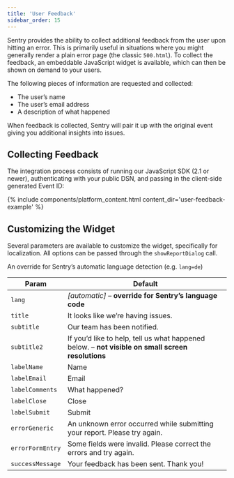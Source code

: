 ```yaml
---
title: 'User Feedback'
sidebar_order: 15
---
```


Sentry provides the ability to collect additional feedback from the user upon hitting an error. This is primarily useful in situations where you might generally render a plain error page (the classic `500.html`). To collect the feedback, an embeddable JavaScript widget is available, which can then be shown on demand to your users.

The following pieces of information are requested and collected:

-   The user’s name
-   The user’s email address
-   A description of what happened

When feedback is collected, Sentry will pair it up with the original event giving you additional insights into issues.

## Collecting Feedback

The integration process consists of running our JavaScript SDK (2.1 or newer), authenticating with your public DSN, and passing in the client-side generated Event ID:

{% include components/platform_content.html content_dir='user-feedback-example' %}

## Customizing the Widget

Several parameters are available to customize the widget, specifically for localization. All options can be passed through the `showReportDialog` call.

An override for Sentry’s automatic language detection (e.g. `lang=de`)

| Param | Default |
| --- | --- |
| `lang` | _[automatic]_ – **override for Sentry’s language code** |
| `title` | It looks like we’re having issues. |
| `subtitle` | Our team has been notified. |
| `subtitle2` | If you’d like to help, tell us what happened below. – **not visible on small screen resolutions** |
| `labelName` | Name |
| `labelEmail` | Email |
| `labelComments` | What happened? |
| `labelClose` | Close |
| `labelSubmit` | Submit |
| `errorGeneric` | An unknown error occurred while submitting your report. Please try again. |
| `errorFormEntry` | Some fields were invalid. Please correct the errors and try again. |
| `successMessage` | Your feedback has been sent. Thank you! |
